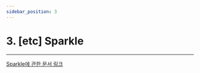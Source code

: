 ```yaml
---
sidebar_position: 3
---
```


# 3. [etc] Sparkle
---

[Sparkle에 관한 문서 링크](https://sparkle-project.org/documentation/publishing/)

